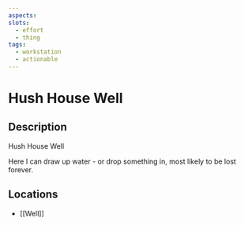 ```yaml
---
aspects: 
slots:
  - effort
  - thing
tags:
  - workstation
  - actionable
---
```


# Hush House Well

## Description
Hush House Well

Here I can draw up water - or drop something in, most likely to be lost forever.
## Locations
- [[Well]]